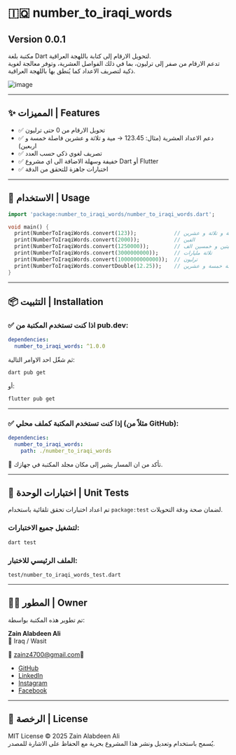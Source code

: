 # 🇮🇶 number_to_iraqi_words
## Version 0.0.1

مكتبة بلغة Dart لتحويل الارقام إلى كتابة باللهجة العراقية.  
تدعم الارقام من صفر إلى ترليون، بما في ذلك الفواصل العشرية، وتوفر معالجة لغوية ذكية لتصريف الاعداد كما يُنطق بها باللهجة العراقية.

![image](https://github.com/user-attachments/assets/907a036f-63cf-4313-a842-1d359d13ed93)


---------------

## ✨ المميزات | Features

- ✅ تحويل الارقام من 0 حتى ترليون
- ✅ دعم الاعداد العشرية (مثال: 123.45 → مية و تلاثة و عشرين فاصلة خمسة و اربعين)
- ✅ تصريف لغوي ذكي حسب العدد
- ✅ خفيفة وسهلة الاضافة الى اي مشروع Dart أو Flutter
- ✅ اختبارات جاهزة للتحقق من الدقة

---

## 🚀 الاستخدام | Usage

```dart
import 'package:number_to_iraqi_words/number_to_iraqi_words.dart';

void main() {
  print(NumberToIraqiWords.convert(123));            // مية و تلاثة و عشرين
  print(NumberToIraqiWords.convert(2000));           // الفين
  print(NumberToIraqiWords.convert(1250000));        // مليون و ميتين و خمسين الف
  print(NumberToIraqiWords.convert(3000000000));     // تلاثة مليارات
  print(NumberToIraqiWords.convert(1000000000000));  // ترليون
  print(NumberToIraqiWords.convertDouble(12.25));    // اثنعش فاصلة خمسة و عشرين
}
```

---

## 📦 التثبيت | Installation

### ✅ اذا كنت تستخدم المكتبة من pub.dev:

```yaml
dependencies:
  number_to_iraqi_words: ^1.0.0
```

ثم شغّل احد الاوامر التالية:

```bash
dart pub get
```

أو:

```bash
flutter pub get
```

---

### ✅ إذا كنت تستخدم المكتبة كملف محلي (مثلاً من GitHub):

```yaml
dependencies:
  number_to_iraqi_words:
    path: ./number_to_iraqi_words
```

📌 تأكد من ان المسار يشير إلى مكان مجلد المكتبة في جهازك.

---------------

## 🧪 اختبارات الوحدة | Unit Tests

تم اعداد اختبارات تحقق تلقائية باستخدام `package:test` لضمان صحة ودقة التحويلات.

### لتشغيل جميع الاختبارات:

```bash
dart test
```

### الملف الرئيسي للاختبار:

```
test/number_to_iraqi_words_test.dart
```

---

## 🧑‍💻 المطور | Owner

تم تطوير هذه المكتبة بواسطة:

**Zain Alabdeen Ali**  
📍 Iraq / Wasit

📧 zainz4700@gmail.com🔗

- [GitHub](https://github.com/zain313)
- [LinkedIn](https://www.linkedin.com/in/itzainali/)
- [Instagram](https://www.instagram.com/it.zain.ali/)
- [Facebook](https://www.facebook.com/zainalabdeen.ali.2)


---------------

## 📄 الرخصة | License

MIT License © 2025 Zain Alabdeen Ali  
يُسمح باستخدام وتعديل ونشر هذا المشروع بحرية مع الحفاظ على الاشارة للمصدر.
